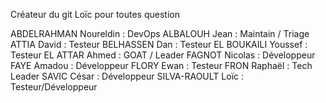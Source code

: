 Créateur du git Loïc pour toutes question

ABDELRAHMAN Noureldin : DevOps
ALBALOUH Jean : Maintain / Triage
ATTIA David : Testeur
BELHASSEN Dan : Testeur
EL BOUKAILI Youssef : Testeur
EL ATTAR Ahmed : GOAT / Leader
FAGNOT Nicolas : Développeur
FAYE Amadou : Développeur
FLORY Ewan : Testeur
FRON Raphaël : Tech Leader
SAVIC César : Développeur
SILVA-RAOULT Loïc : Testeur/Développeur
